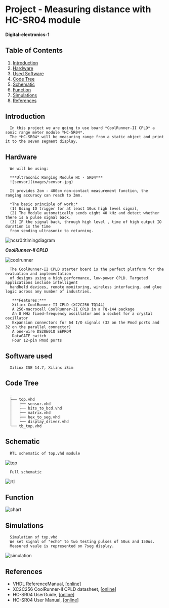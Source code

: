 # Project - Measuring distance with HC-SR04 module
#### Digital-electronics-1


## Table of Contents

1. [Introduction](#introduction)
2. [Hardware](#hardware)
3. [Used Software](#software)
4. [Code Tree](#codetree)
5. [Schematic](#schematic)
6. [Function](#function)
7. [Simulations](#simulations)
8. [References](#references)


## Introduction


      In this project we are going to use board *CoolRunner-II CPLD* a sonic range meter module *HC-SR04*.
      The *HC-SR04* will be measuring range from a static object and print it to the seven segment display.


## Hardware

      We will be using:

      ***Ultrasonic Ranging Module HC - SR04***
      ![sensor](images/sensor.jpg)

      It provides 2cm - 400cm non-contact measurement function, the ranging accuracy can reach to 3mm. 

      *The basic principle of work:*
      (1) Using IO trigger for at least 10us high level signal, 
      (2) The Module automatically sends eight 40 kHz and detect whether there is a pulse signal back. 
      (3) IF the signal back, through high level , time of high output IO duration is the time
      from sending ultrasonic to returning.
   
   ![hcsr04timingdiagram](images/hcsr04timingdiagram.png)
   
   ***CoolRunner-II CPLD***
   
   ![coolrunner](images/coolrunner.jpg)
   
      The CoolRunner-II CPLD starter board is the perfect platform for the evaluation and implementation 
      of designs using a high performance, low-power CPLD. Targeted applications include intelligent 
      handheld devices, remote monitoring, wireless interfacing, and glue logic across any number of industries. 

       ***Features:***
       Xilinx CoolRunner-II CPLD (XC2C256-TQ144)
       A 256-macrocell CoolRunner-II CPLD in a TQ-144 package
       An 8 MHz fixed-frequency oscillator and a socket for a crystal oscillator
       Expansion connectors for 64 I/O signals (32 on the Pmod ports and 32 on the parallel connector)
       A one-wire DS28E01Q EEPROM
       DataGATE switch
       Four 12-pin Pmod ports

## Software used
      Xilinx ISE 14.7, Xilinx iSim
   
## Code Tree
      
      .
      ├── top.vhd
      │   ├── sensor.vhd
      │   ├── bits_to_bcd.vhd
      │   ├── matrix.vhd
      │   ├── hex_to_seg.vhd
      │   └── display_driver.vhd
      └── tb_top.vhd
      
## Schematic

      RTL schematic of top.vhd module

   ![top](images/top.PNG)

      Full schematic
      
   ![rtl](images/rtl.jpg)

## Function 

   ![chart](images/chart.jpg)
   
## Simulations

      Simulation of top.vhd
      We set signal of "echo" to two testing pulses of 50us and 150us.
      Measured vaule is represented on 7seg display.
      
   ![simulation](images/simulation.png)


## References
   - VHDL ReferenceManual, [[online](https://www.ics.uci.edu/~jmoorkan/vhdlref/Synario%20VHDL%20Manual.pdf)]
   - XC2C256 CoolRunner-II CPLD datasheet, [[online](https://www.xilinx.com/support/documentation/data_sheets/ds094.pdf)]       
   - HC-SR04 UserGuide, [[online](https://gzhls.at/blob/ldb/a/f/8/d/3d41c9a2c62a80a00d10ed24111df3fa6f43.pdf)]
   - HC-SR04 User Manual, [[online](http://web.eece.maine.edu/~zhu/book/lab/HC-SR04%20User%20Manual.pdf)] 

